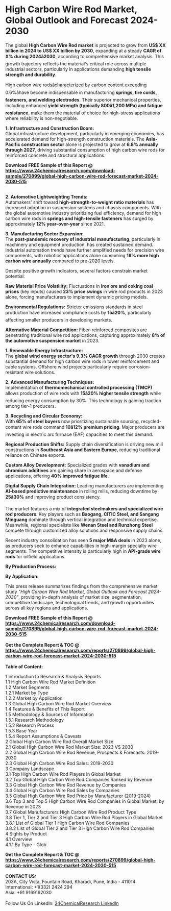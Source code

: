 <h1>High Carbon Wire Rod Market, Global Outlook and Forecast 2024-2030</h1><p>The global <strong>High Carbon Wire Rod market</strong> is projected to grow from <strong>US$ XX billion in 2024 to US$ XX billion by 2030</strong>, expanding at a steady <strong>CAGR of X% during 2024â2030</strong>, according to comprehensive market analysis. This growth trajectory reflects the material's critical role across multiple industrial sectors, particularly in applications demanding <strong>high tensile strength and durability</strong>.</p><p>High carbon wire rodsâcharacterized by carbon content exceeding 0.6%âhave become indispensable in manufacturing <strong>springs, tire cords, fasteners, and welding electrodes</strong>. Their superior mechanical properties, including enhanced <strong>yield strength (typically 800â1,200 MPa) and fatigue resistance</strong>, make them the material of choice for high-stress applications where reliability is non-negotiable.</p><p><strong>1. Infrastructure and Construction Boom:</strong><br>
Global infrastructure development, particularly in emerging economies, has accelerated demand for high-strength construction materials. The <strong>Asia-Pacific construction sector</strong> alone is projected to grow at <strong>6.8% annually through 2027</strong>, driving substantial consumption of high carbon wire rods for reinforced concrete and structural applications.</p><div><b>Download FREE Sample of this Report @ 
            <a href="https://www.24chemicalresearch.com/download-sample/270899/global-high-carbon-wire-rod-forecast-market-2024-2030-515">
            https://www.24chemicalresearch.com/download-sample/270899/global-high-carbon-wire-rod-forecast-market-2024-2030-515</a></b></div><br><p><strong>2. Automotive Lightweighting Trends:</strong><br>
Automakers' shift toward <strong>high-strength-to-weight ratio materials</strong> has increased adoption in suspension systems and chassis components. With the global automotive industry prioritizing fuel efficiency, demand for high carbon wire rods in <strong>springs and high-tensile fasteners</strong> has surged by approximately <strong>12% year-over-year</strong> since 2021.</p><p><strong>3. Manufacturing Sector Expansion:</strong><br>
The <strong>post-pandemic recovery of industrial manufacturing</strong>, particularly in machinery and equipment production, has created sustained demand. Industrial automation trends have further amplified needs for precision wire components, with robotics applications alone consuming <strong>18% more high carbon wire annually</strong> compared to pre-2020 levels.</p><p>Despite positive growth indicators, several factors constrain market potential:</p><p><strong>Raw Material Price Volatility:</strong> Fluctuations in <strong>iron ore and coking coal prices</strong> (key inputs) caused <strong>23% price swings</strong> in wire rod products in 2023 alone, forcing manufacturers to implement dynamic pricing models.</p><p><strong>Environmental Regulations:</strong> Stricter emissions standards in steel production have increased compliance costs by <strong>15â20%</strong>, particularly affecting smaller producers in developing markets.</p><p><strong>Alternative Material Competition:</strong> Fiber-reinforced composites are penetrating traditional wire rod applications, capturing approximately <strong>8% of the automotive suspension market</strong> in 2023.</p><p><strong>1. Renewable Energy Infrastructure:</strong><br>
The <strong>global wind energy sector's 9.3% CAGR growth</strong> through 2030 creates substantial demand for high carbon wire rods in tower reinforcement and cable systems. Offshore wind projects particularly require corrosion-resistant wire solutions.</p><p><strong>2. Advanced Manufacturing Techniques:</strong><br>
Implementation of <strong>thermomechanical controlled processing (TMCP)</strong> allows production of wire rods with <strong>15â20% higher tensile strength</strong> while reducing energy consumption by 30%. This technology is gaining traction among tier-1 producers.</p><p><strong>3. Recycling and Circular Economy:</strong><br>
With <strong>65% of steel buyers</strong> now prioritizing sustainable sourcing, recycled-content wire rods command <strong>10â12% premium pricing</strong>. Major producers are investing in electric arc furnace (EAF) capacities to meet this demand.</p><p><strong>Regional Production Shifts:</strong> Supply chain diversification is driving new mill constructions in <strong>Southeast Asia and Eastern Europe</strong>, reducing traditional reliance on Chinese exports.</p><p><strong>Custom Alloy Development:</strong> Specialized grades with <strong>vanadium and chromium additives</strong> are gaining share in aerospace and defense applications, offering <strong>40% improved fatigue life</strong>.</p><p><strong>Digital Supply Chain Integration:</strong> Leading manufacturers are implementing <strong>AI-based predictive maintenance</strong> in rolling mills, reducing downtime by <strong>25â30%</strong> and improving product consistency.</p><p>The market features a mix of <strong>integrated steelmakers and specialized wire rod producers</strong>. Key players such as <strong>Baogang, CITIC Steel, and Sangang Minguang</strong> dominate through vertical integration and technical expertise. Meanwhile, regional specialists like <strong>Wenan Steel and Runzhong Steel</strong> compete through customized alloy solutions and responsive supply chains.</p><p>Recent industry consolidation has seen <strong>5 major M&amp;A deals</strong> in 2023 alone, as producers seek to enhance capabilities in high-margin specialty wire segments. The competitive intensity is particularly high in <strong>API-grade wire rods</strong> for oilfield applications.</p><p><strong>By Production Process:</strong></p><p><strong>By Application:</strong></p><p>This press release summarizes findings from the comprehensive market study <em>"High Carbon Wire Rod Market, Global Outlook and Forecast 2024-2030"</em>, providing in-depth analysis of market size, segmentation, competitive landscape, technological trends, and growth opportunities across all key regions and applications.</p><div><b>Download FREE Sample of this Report @ 
            <a href="https://www.24chemicalresearch.com/download-sample/270899/global-high-carbon-wire-rod-forecast-market-2024-2030-515">
            https://www.24chemicalresearch.com/download-sample/270899/global-high-carbon-wire-rod-forecast-market-2024-2030-515</a></b></div><br><div><b>Get the Complete Report & TOC @ 
            <a href="https://www.24chemicalresearch.com/reports/270899/global-high-carbon-wire-rod-forecast-market-2024-2030-515">
            https://www.24chemicalresearch.com/reports/270899/global-high-carbon-wire-rod-forecast-market-2024-2030-515</a></b></div><br>
            <b>Table of Content:</b><p>1 Introduction to Research & Analysis Reports<br />
    1.1 High Carbon Wire Rod Market Definition<br />
    1.2 Market Segments<br />
        1.2.1 Market by Type<br />
        1.2.2 Market by Application<br />
    1.3 Global High Carbon Wire Rod Market Overview<br />
    1.4 Features & Benefits of This Report<br />
    1.5 Methodology & Sources of Information<br />
        1.5.1 Research Methodology<br />
        1.5.2 Research Process<br />
        1.5.3 Base Year<br />
        1.5.4 Report Assumptions & Caveats<br />
2 Global High Carbon Wire Rod Overall Market Size<br />
    2.1 Global High Carbon Wire Rod Market Size: 2023 VS 2030<br />
    2.2 Global High Carbon Wire Rod Revenue, Prospects & Forecasts: 2019-2030<br />
    2.3 Global High Carbon Wire Rod Sales: 2019-2030<br />
3 Company Landscape<br />
    3.1 Top High Carbon Wire Rod Players in Global Market<br />
    3.2 Top Global High Carbon Wire Rod Companies Ranked by Revenue<br />
    3.3 Global High Carbon Wire Rod Revenue by Companies<br />
    3.4 Global High Carbon Wire Rod Sales by Companies<br />
    3.5 Global High Carbon Wire Rod Price by Manufacturer (2019-2024)<br />
    3.6 Top 3 and Top 5 High Carbon Wire Rod Companies in Global Market, by Revenue in 2023<br />
    3.7 Global Manufacturers High Carbon Wire Rod Product Type<br />
    3.8 Tier 1, Tier 2 and Tier 3 High Carbon Wire Rod Players in Global Market<br />
        3.8.1 List of Global Tier 1 High Carbon Wire Rod Companies<br />
        3.8.2 List of Global Tier 2 and Tier 3 High Carbon Wire Rod Companies<br />
4 Sights by Product<br />
    4.1 Overview<br />
        4.1.1 By Type - Glob</p><div><b>Get the Complete Report & TOC @ 
            <a href="https://www.24chemicalresearch.com/reports/270899/global-high-carbon-wire-rod-forecast-market-2024-2030-515">
            https://www.24chemicalresearch.com/reports/270899/global-high-carbon-wire-rod-forecast-market-2024-2030-515</a></b></div><br><b>CONTACT US:</b><br>
            203A, City Vista, Fountain Road, Kharadi, Pune, India - 411014<br>
            International: +1(332) 2424 294<br>
            Asia: +91 9169162030 <br><br>
            Follow Us On LinkedIn: <a href="https://www.linkedin.com/company/24chemicalresearch/">24ChemicalResearch LinkedIn</a>